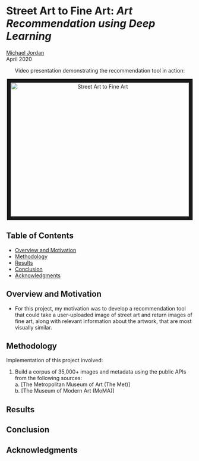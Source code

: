    # Street Art to Fine Art: *Art Recommendation using Deep Learning*

[Michael Jordan](https://www.linkedin.com/in/michaeljoshuajordan/)  
April 2020

<p align="center">
Video presentation demonstrating the recommendation tool in action:
</p>

<p align="center">
<a href="https://www.youtube.com/watch?v=VMcK-Z3naK4&feature=youtu.be" target="_blank"><img       src="https://cdn.buttercms.com/jq9R20pTEmusaIsCE3TU" 
alt="Street Art to Fine Art" width="480" height="360" border="10" /></a>
</p>

## Table of Contents
* [Overview and Motivation](#overview-and-motivation)
* [Methodology](#methodology)
* [Results](#results)
* [Conclusion](#conclusion)
* [Acknowledgments](#ackowledgments)

## Overview and Motivation
- For this project, my motivation was to develop a recommendation tool that could take a user-uploaded image of street art and return images of fine art, along with relevant information about the artwork, that are most visually similar. 

## Methodology 
Implementation of this project involved: 

1. Build a corpus of 35,000+ images and metadata using the public APIs from the following sources:   
      a. [The Metropolitan Museum of Art (The Met)]  
      b. [The Museum of Modern Art (MoMA)]

## Results

## Conclusion

## Acknowledgments

